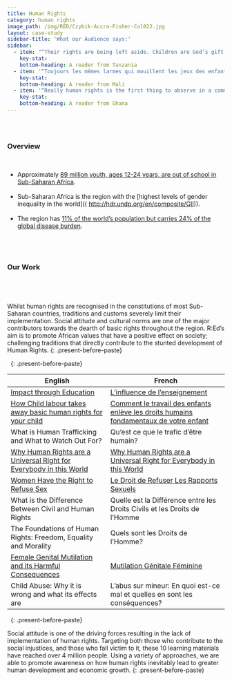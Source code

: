 ```yaml
---
title: Human Rights
category: human rights
image_path: /img/RED/Czybik-Accra-Fisher-Col022.jpg
layout: case-study
sidebar-title: 'What our Audience says:'
sidebar:
  - item: "“Their rights are being left aside. Children are God’s gift, tomorrow's future. We should love them no matter if they're not from our womb. They deserve equal treatments.”"
    key-stat:
    bottom-heading: A reader from Tanzania
  - item: '“Toujours les mêmes larmes qui mouillent les jeux des enfants Africain en particulier."'
    key-stat:
    bottom-heading: A reader from Mali
  - item: '“Really human rights is the first thing to observe in a community as for us in Africa human rights are violated, especially the rights of the poor. I think Africa should take huge presses on this.”'
    key-stat:
    bottom-heading: A reader from Ghana
---
```



### &nbsp;

### **Overview**

&nbsp;

* Approximately [89 million youth, ages 12-24 years, are out of school in Sub-Saharan Africa]((http://www.worldbank.org/en/news/feature/2015/07/15/half-of-sub-saharan-african-youth-are-out-of-school)).
  <br>&nbsp;
* Sub-Saharan Africa is the region with the [highest levels of gender inequality in the world](( http://hdr.undp.org/en/composite/GII)).
  <br>&nbsp;
* The region has [11% of the world’s population but carries 24% of the global disease burden]((http://www.ifc.org/wps/wcm/connect/REGION__EXT_Content/Regions/Sub-Saharan+Africa/Investments/HealthEducation/)).

## &nbsp;

### **Our Work**

## &nbsp;

Whilst human rights are recognised in the constitutions of most Sub-Saharan countries, traditions and customs severely limit their implementation. Social attitude and cultural norms are one of the major contributors towards the dearth of basic rights throughout the region. R:Ed’s aim is to promote African values that have a positive effect on society; challenging traditions that directly contribute to the stunted development of Human Rights.
{: .present-before-paste}

&nbsp;
{: .present-before-paste}

| English | French |
| --- | --- |
| [Impact through Education](http://www.rightforeducation.org/all-topics/education/impact-education/) | [L’influence de l’enseignement](http://www.rightforeducation.org/fr/tous-sujets/loi-droits/linfluence-de-lenseignement-nous-pouvons-changer-la-societe-grace-leducation/) |
| [How Child labour takes away basic human rights for your child](http://www.rightforeducation.org/all-topics/law-rights/child-labour-human-rights/) | [Comment le travail des enfants enl&egrave;ve les droits humains fondamentaux de votre enfant](http://www.rightforeducation.org/fr/tous-sujets/loi-droits/comment-le-travail-des-enfants-enleve-les-droits-humains-fondamentaux-de-votre-enfant/) |
| What is Human Trafficking and What to Watch Out For? | Qu’est ce que le trafic d’&ecirc;tre humain? |
| [Why Human Rights are a Universal Right for Everybody in this World](http://www.rightforeducation.org/all-topics/law-rights/human-rights-universal-right/) | [Why Human Rights are a Universal Right for Everybody in this World](http://www.rightforeducation.org/fr/tous-sujets/loi-droits/droits-de-homme-universels/) |
| [Women Have the Right to Refuse Sex](http://www.rightforeducation.org/all-topics/law-rights/the-right-to-refuse-sex-2/) | [Le Droit de Refuser Les Rapports Sexuels](http://www.rightforeducation.org/fr/tous-sujets/loi-droits/le-droit-de-refuser-les-rapports-sexuels/) |
| What is the Difference Between Civil and Human Rights | Quelle est la Diff&eacute;rence entre les Droits Civils et les Droits de l’Homme |
| The Foundations of Human Rights: Freedom, Equality and Morality | Quels sont les Droits de l’Homme? |
| [Female Genital Mutilation and its Harmful Consequences](http://www.rightforeducation.org/all-topics/law-rights/female-genital-mutilation-harmful-consequences/) | [Mutilation G&eacute;nitale F&eacute;minine](http://www.rightforeducation.org/all-topics/law-rights/female-genital-mutilation-harmful-consequences/) |
| Child Abuse: Why it is wrong and what its effects are | L’abus sur mineur: En quoi est-ce mal et quelles en sont les cons&eacute;quences? |

&nbsp;
{: .present-before-paste}

Social attitude is one of the driving forces resulting in the lack of implementation of human rights. Targeting both those who contribute to the social injustices, and those who fall victim to it, these 10 learning materials have reached over 4 million people. Using a variety of approaches, we are able to promote awareness on how human rights inevitably lead to greater human development and economic growth.
{: .present-before-paste}

#### &nbsp;